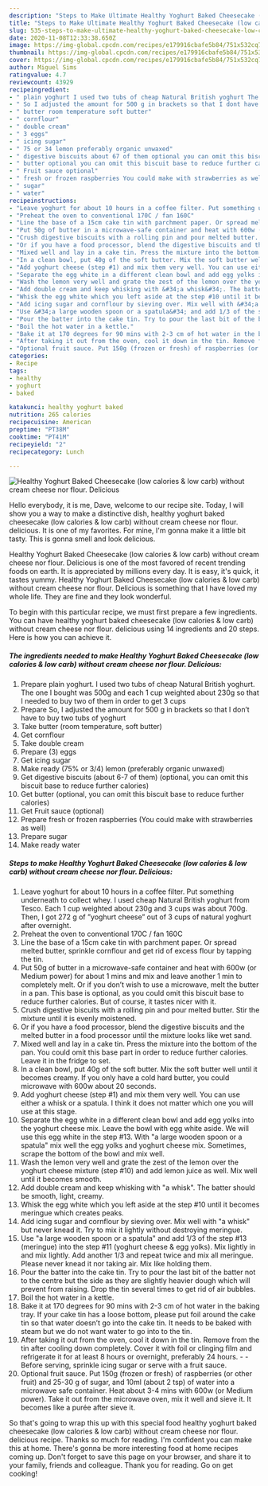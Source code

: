 ```yaml
---
description: "Steps to Make Ultimate Healthy Yoghurt Baked Cheesecake (low calories &amp;amp; low carb) without cream cheese nor flour. Delicious"
title: "Steps to Make Ultimate Healthy Yoghurt Baked Cheesecake (low calories &amp;amp; low carb) without cream cheese nor flour. Delicious"
slug: 535-steps-to-make-ultimate-healthy-yoghurt-baked-cheesecake-low-calories-and-amp-low-carb-without-cream-cheese-nor-flour-delicious
date: 2020-11-08T12:33:38.650Z
image: https://img-global.cpcdn.com/recipes/e179916cbafe5b84/751x532cq70/healthy-yoghurt-baked-cheesecake-low-calories-low-carb-without-cream-cheese-nor-flour-delicious-recipe-main-photo.jpg
thumbnail: https://img-global.cpcdn.com/recipes/e179916cbafe5b84/751x532cq70/healthy-yoghurt-baked-cheesecake-low-calories-low-carb-without-cream-cheese-nor-flour-delicious-recipe-main-photo.jpg
cover: https://img-global.cpcdn.com/recipes/e179916cbafe5b84/751x532cq70/healthy-yoghurt-baked-cheesecake-low-calories-low-carb-without-cream-cheese-nor-flour-delicious-recipe-main-photo.jpg
author: Miguel Sims
ratingvalue: 4.7
reviewcount: 43929
recipeingredient:
- " plain yoghurt I used two tubs of cheap Natural British yoghurt The one I bought was 500g and each 1 cup weighted about 230g so that I needed to buy two of them in order to get 3 cups"
- " So I adjusted the amount for 500 g in brackets so that I dont have to buy two tubs of yoghurt"
- " butter room temperature soft butter"
- " cornflour"
- " double cream"
- " 3 eggs"
- " icing sugar"
- " 75 or 34 lemon preferably organic unwaxed"
- " digestive biscuits about 67 of them optional you can omit this biscuit base to reduce further calories"
- " butter optional you can omit this biscuit base to reduce further calories"
- " Fruit sauce optional"
- " fresh or frozen raspberries You could make with strawberries as well"
- " sugar"
- " water"
recipeinstructions:
- "Leave yoghurt for about 10 hours in a coffee filter. Put something underneath to collect whey. I used cheap Natural British yoghurt from Tesco. Each 1 cup weighted about 230g and 3 cups was about 700g. Then, I got 272 g of ”yoghurt cheese” out of 3 cups of natural yoghurt after overnight."
- "Preheat the oven to conventional 170C / fan 160C"
- "Line the base of a 15cm cake tin with parchment paper. Or spread melted butter, sprinkle cornflour and get rid of excess flour by tapping the tin."
- "Put 50g of butter in a microwave-safe container and heat with 600w (or Medium power) for about 1 mins and mix and leave another 1 min to completely melt. Or if you don’t wish to use a microwave, melt the butter in a pan. This base is optional, as you could omit this biscuit base to reduce further calories. But of course, it tastes nicer with it."
- "Crush digestive biscuits with a rolling pin and pour melted butter. Stir the mixture until it is evenly moistened."
- "Or if you have a food processor, blend the digestive biscuits and the melted butter in a food processor until the mixture looks like wet sand."
- "Mixed well and lay in a cake tin. Press the mixture into the bottom of the pan. You could omit this base part in order to reduce further calories. Leave it in the fridge to set."
- "In a clean bowl, put 40g of the soft butter. Mix the soft butter well until it becomes creamy. If you only have a cold hard butter, you could microwave with 600w about 20 seconds."
- "Add yoghurt cheese (step #1) and mix them very well. You can use either a whisk or a spatula. I think it does not matter which one you will use at this stage."
- "Separate the egg white in a different clean bowl and add egg yolks into the yoghurt cheese mix. Leave the bowl with egg white aside. We will use this egg white in the step #13. With &#34;a large wooden spoon or a spatula&#34; mix well the egg yolks and yoghurt cheese mix. Sometimes, scrape the bottom of the bowl and mix well."
- "Wash the lemon very well and grate the zest of the lemon over the yoghurt cheese mixture (step #10) and add lemon juice as well. Mix well until it becomes smooth."
- "Add double cream and keep whisking with &#34;a whisk&#34;. The batter should be smooth, light, creamy."
- "Whisk the egg white which you left aside at the step #10 until it becomes meringue which creates peaks."
- "Add icing sugar and cornflour by sieving over. Mix well with &#34;a whisk&#34; but never knead it. Try to mix it lightly without destroying meringue."
- "Use &#34;a large wooden spoon or a spatula&#34; and add 1/3 of the step #13 (meringue) into the step #11 (yoghurt cheese &amp; egg yolks). Mix lightly in and mix lightly. Add another 1/3 and repeat twice and mix all meringue. Please never knead it nor taking air. Mix like holding them."
- "Pour the batter into the cake tin. Try to pour the last bit of the batter not to the centre but the side as they are slightly heavier dough which will prevent from raising. Drop the tin several times to get rid of air bubbles."
- "Boil the hot water in a kettle."
- "Bake it at 170 degrees for 90 mins with 2-3 cm of hot water in the baking tray. If your cake tin has a loose bottom, please put foil around the cake tin so that water doesn’t go into the cake tin. It needs to be baked with steam but we do not want water to go into to the tin."
- "After taking it out from the oven, cool it down in the tin. Remove from the tin after cooling down completely. Cover it with foil or clinging film and refrigerate it for at least 8 hours or overnight, preferably 24 hours.   Before serving, sprinkle icing sugar or serve with a fruit sauce."
- "Optional fruit sauce. Put 150g (frozen or fresh) of raspberries (or other fruit) and 25-30 g of sugar, and 10ml (about 2 tsp) of water into a microwave safe container. Heat about 3-4 mins with 600w (or Medium power). Take it out from the microwave oven, mix it well and sieve it. It becomes like a purée after sieve it."
categories:
- Recipe
tags:
- healthy
- yoghurt
- baked

katakunci: healthy yoghurt baked 
nutrition: 265 calories
recipecuisine: American
preptime: "PT38M"
cooktime: "PT41M"
recipeyield: "2"
recipecategory: Lunch

---
```



![Healthy Yoghurt Baked Cheesecake (low calories &amp; low carb) without cream cheese nor flour. Delicious](https://img-global.cpcdn.com/recipes/e179916cbafe5b84/751x532cq70/healthy-yoghurt-baked-cheesecake-low-calories-low-carb-without-cream-cheese-nor-flour-delicious-recipe-main-photo.jpg)

Hello everybody, it is me, Dave, welcome to our recipe site. Today, I will show you a way to make a distinctive dish, healthy yoghurt baked cheesecake (low calories &amp; low carb) without cream cheese nor flour. delicious. It is one of my favorites. For mine, I'm gonna make it a little bit tasty. This is gonna smell and look delicious.



Healthy Yoghurt Baked Cheesecake (low calories &amp; low carb) without cream cheese nor flour. Delicious is one of the most favored of recent trending foods on earth. It is appreciated by millions every day. It is easy, it's quick, it tastes yummy. Healthy Yoghurt Baked Cheesecake (low calories &amp; low carb) without cream cheese nor flour. Delicious is something that I have loved my whole life. They are fine and they look wonderful.


To begin with this particular recipe, we must first prepare a few ingredients. You can have healthy yoghurt baked cheesecake (low calories &amp; low carb) without cream cheese nor flour. delicious using 14 ingredients and 20 steps. Here is how you can achieve it.

<!--inarticleads1-->

##### The ingredients needed to make Healthy Yoghurt Baked Cheesecake (low calories &amp; low carb) without cream cheese nor flour. Delicious:

1. Prepare  plain yoghurt. I used two tubs of cheap Natural British yoghurt. The one I bought was 500g and each 1 cup weighted about 230g so that I needed to buy two of them in order to get 3 cups
1. Prepare  So, I adjusted the amount for 500 g in brackets so that I don’t have to buy two tubs of yoghurt
1. Take  butter (room temperature, soft butter)
1. Get  cornflour
1. Take  double cream
1. Prepare  (3) eggs
1. Get  icing sugar
1. Make ready  (75% or 3/4) lemon (preferably organic unwaxed)
1. Get  digestive biscuits (about 6-7 of them) (optional, you can omit this biscuit base to reduce further calories)
1. Get  butter (optional, you can omit this biscuit base to reduce further calories)
1. Get  Fruit sauce (optional)
1. Prepare  fresh or frozen raspberries (You could make with strawberries as well)
1. Prepare  sugar
1. Make ready  water




<!--inarticleads2-->

##### Steps to make Healthy Yoghurt Baked Cheesecake (low calories &amp; low carb) without cream cheese nor flour. Delicious:

1. Leave yoghurt for about 10 hours in a coffee filter. Put something underneath to collect whey. I used cheap Natural British yoghurt from Tesco. Each 1 cup weighted about 230g and 3 cups was about 700g. Then, I got 272 g of ”yoghurt cheese” out of 3 cups of natural yoghurt after overnight.
1. Preheat the oven to conventional 170C / fan 160C
1. Line the base of a 15cm cake tin with parchment paper. Or spread melted butter, sprinkle cornflour and get rid of excess flour by tapping the tin.
1. Put 50g of butter in a microwave-safe container and heat with 600w (or Medium power) for about 1 mins and mix and leave another 1 min to completely melt. Or if you don’t wish to use a microwave, melt the butter in a pan. This base is optional, as you could omit this biscuit base to reduce further calories. But of course, it tastes nicer with it.
1. Crush digestive biscuits with a rolling pin and pour melted butter. Stir the mixture until it is evenly moistened.
1. Or if you have a food processor, blend the digestive biscuits and the melted butter in a food processor until the mixture looks like wet sand.
1. Mixed well and lay in a cake tin. Press the mixture into the bottom of the pan. You could omit this base part in order to reduce further calories. Leave it in the fridge to set.
1. In a clean bowl, put 40g of the soft butter. Mix the soft butter well until it becomes creamy. If you only have a cold hard butter, you could microwave with 600w about 20 seconds.
1. Add yoghurt cheese (step #1) and mix them very well. You can use either a whisk or a spatula. I think it does not matter which one you will use at this stage.
1. Separate the egg white in a different clean bowl and add egg yolks into the yoghurt cheese mix. Leave the bowl with egg white aside. We will use this egg white in the step #13. With &#34;a large wooden spoon or a spatula&#34; mix well the egg yolks and yoghurt cheese mix. Sometimes, scrape the bottom of the bowl and mix well.
1. Wash the lemon very well and grate the zest of the lemon over the yoghurt cheese mixture (step #10) and add lemon juice as well. Mix well until it becomes smooth.
1. Add double cream and keep whisking with &#34;a whisk&#34;. The batter should be smooth, light, creamy.
1. Whisk the egg white which you left aside at the step #10 until it becomes meringue which creates peaks.
1. Add icing sugar and cornflour by sieving over. Mix well with &#34;a whisk&#34; but never knead it. Try to mix it lightly without destroying meringue.
1. Use &#34;a large wooden spoon or a spatula&#34; and add 1/3 of the step #13 (meringue) into the step #11 (yoghurt cheese &amp; egg yolks). Mix lightly in and mix lightly. Add another 1/3 and repeat twice and mix all meringue. Please never knead it nor taking air. Mix like holding them.
1. Pour the batter into the cake tin. Try to pour the last bit of the batter not to the centre but the side as they are slightly heavier dough which will prevent from raising. Drop the tin several times to get rid of air bubbles.
1. Boil the hot water in a kettle.
1. Bake it at 170 degrees for 90 mins with 2-3 cm of hot water in the baking tray. If your cake tin has a loose bottom, please put foil around the cake tin so that water doesn’t go into the cake tin. It needs to be baked with steam but we do not want water to go into to the tin.
1. After taking it out from the oven, cool it down in the tin. Remove from the tin after cooling down completely. Cover it with foil or clinging film and refrigerate it for at least 8 hours or overnight, preferably 24 hours.  -  - Before serving, sprinkle icing sugar or serve with a fruit sauce.
1. Optional fruit sauce. Put 150g (frozen or fresh) of raspberries (or other fruit) and 25-30 g of sugar, and 10ml (about 2 tsp) of water into a microwave safe container. Heat about 3-4 mins with 600w (or Medium power). Take it out from the microwave oven, mix it well and sieve it. It becomes like a purée after sieve it.




So that's going to wrap this up with this special food healthy yoghurt baked cheesecake (low calories &amp; low carb) without cream cheese nor flour. delicious recipe. Thanks so much for reading. I'm confident you can make this at home. There's gonna be more interesting food at home recipes coming up. Don't forget to save this page on your browser, and share it to your family, friends and colleague. Thank you for reading. Go on get cooking!
